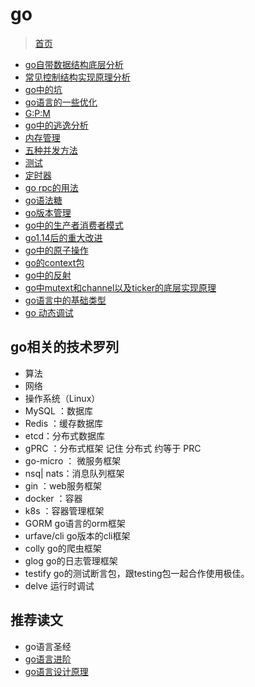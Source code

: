# go
> [首页](https://github.com/shgopher/GOFamily)

- [go自带数据结构底层分析](./go自带数据结构的底层分析.md)
- [常见控制结构实现原理分析](./常见控制结构实现原理分析.md)
- [go中的坑](./go中的坑.md)
- [go语言的一些优化](./go语言性能优化实战.md)
- [G:P:M](./gpm.md)
- [go中的逃逸分析](./逃逸分析.md)
- [内存管理](./三色gc.md)
- [五种并发方法](./五种并发方法.md)
- [测试](./测试.md)
- [定时器](./定时器.md)
- [go rpc的用法](./rpc.md)
- [go语法糖](./go语法糖.md)
- [go版本管理](./go版本管理.md)
- [go中的生产者消费者模式](./生产者消费者.md)
- [go1.14后的重大改进](./go1.14.md)
- [go中的原子操作](./go原子操作.md)
- [go的context包](./context.mg)
- [go中的反射](./反射.md)
- [go中mutext和channel以及ticker的底层实现原理](./go中mutext和channel以及ticker的底层实现原理.md)
- [go语言中的基础类型](./go语言中的基础类型.md)
- [go 动态调试](./go动态调试.md)
## go相关的技术罗列
- 算法
- 网络
- 操作系统（Linux）
- MySQL ：数据库
- Redis ：缓存数据库
- etcd：分布式数据库
- gPRC ：分布式框架 记住 分布式 约等于 PRC
- go-micro ： 微服务框架
- nsq| nats：消息队列框架
- gin ：web服务框架
- docker ：容器
- k8s ：容器管理框架
- GORM go语言的orm框架
- urfave/cli go版本的cli框架
- colly go的爬虫框架
- glog go的日志管理框架
- testify go的测试断言包，跟testing包一起合作使用极佳。
- delve 运行时调试
## 推荐读文
- go语言圣经
- [go语言进阶](https://rainbowmango.gitbook.io/go/)
- [go语言设计原理](https://draveness.me/golang)
